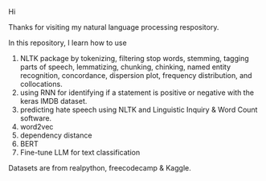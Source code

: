 Hi

Thanks for visiting my natural language processing respository. 

In this repository, I learn how to use

1. NLTK package by tokenizing, filtering stop words, stemming, tagging parts of speech, lemmatizing, chunking, chinking, named entity recognition, concordance, dispersion plot, frequency distribution, and collocations.
2. using RNN for identifying if a statement is positive or negative with the keras IMDB dataset.
3. predicting hate speech using NLTK and Linguistic Inquiry & Word Count software.
4. word2vec
5. dependency distance
6. BERT
7. Fine-tune LLM for text classification

Datasets are from realpython, freecodecamp & Kaggle. 
